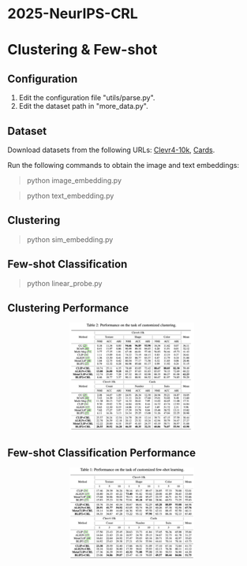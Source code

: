 # 2025-NeurIPS-CRL

# Clustering & Few-shot

## Configuration

1. Edit the configuration file "utils/parse.py".
2. Edit the dataset path in "more_data.py".

## Dataset

Download datasets from the following URLs: [Clevr4-10k](https://www.robots.ox.ac.uk/~vgg/data/clevr4/), [Cards](http://faculty.washington.edu/juhuah/images/AugDMC_datasets.zip).

Run the following commands to obtain the image and text embeddings:

> python image_embedding.py

> python text_embedding.py

## Clustering

> python sim_embedding.py

## Few-shot Classification

> python linear_probe.py

## Clustering Performance

<div align=center><img src="../figures/performance-clustering.png" width = "50%"/></div>

## Few-shot Classification Performance

<div align=center><img src="../figures/performance-few-shot.png" width = "50%"/></div>
